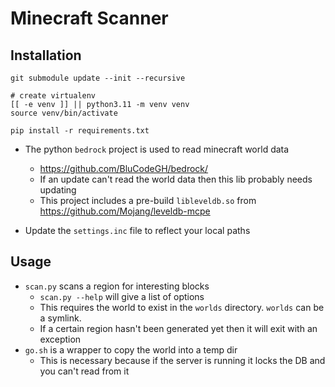# Minecraft Scanner

## Installation

```
git submodule update --init --recursive

# create virtualenv
[[ -e venv ]] || python3.11 -m venv venv
source venv/bin/activate

pip install -r requirements.txt
```

* The python `bedrock` project is used to read minecraft world data 
    * https://github.com/BluCodeGH/bedrock/
    * If an update can't read the world data then this lib probably needs updating
    * This project includes a pre-build `libleveldb.so` from https://github.com/Mojang/leveldb-mcpe

* Update the `settings.inc` file to reflect your local paths

## Usage

* `scan.py` scans a region for interesting blocks
    * `scan.py --help` will give a list of options
    * This requires the world to exist in the `worlds` directory. `worlds` can be a symlink.
    * If a certain region hasn't been generated yet then it will exit with an exception
* `go.sh` is a wrapper to copy the world into a temp dir
    * This is necessary because if the server is running it locks the DB and you can't read from it

